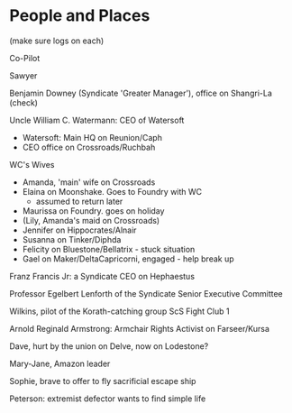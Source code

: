 # People and Places

(make sure logs on each)

Co-Pilot

Sawyer

Benjamin Downey (Syndicate 'Greater Manager'), office on Shangri-La (check)

Uncle William C. Watermann: CEO of Watersoft

- Watersoft: Main HQ on Reunion/Caph
- CEO office on Crossroads/Ruchbah

WC's Wives

- Amanda, 'main' wife on Crossroads
- Elaina on Moonshake. Goes to Foundry with WC
	+ assumed to return later
- Maurissa on Foundry. goes on holiday
- (Lily, Amanda's maid on Crossroads)
- Jennifer on Hippocrates/Alnair
- Susanna on Tinker/Diphda
- Felicity on Bluestone/Bellatrix - stuck situation
- Gael on Maker/DeltaCapricorni, engaged - help break up

Franz Francis Jr: a Syndicate CEO on Hephaestus

Professor Egelbert Lenforth of the Syndicate Senior Executive Committee

Wilkins, pilot of the Korath-catching group ScS Fight Club 1

Arnold Reginald Armstrong: Armchair Rights Activist on Farseer/Kursa

Dave, hurt by the union on Delve, now on Lodestone?

Mary-Jane, Amazon leader

Sophie, brave to offer to fly sacrificial escape ship

Peterson: extremist defector wants to find simple life